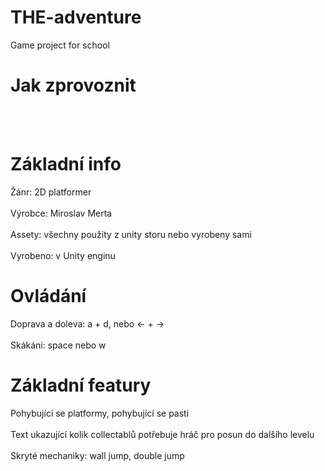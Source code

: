 # THE-adventure
Game project for school
# Jak zprovoznit

<br></br>
# Základní info
Žánr: 2D platformer
<br></br>
Výrobce: Miroslav Merta
<br></br>
Assety: všechny použity z unity storu nebo vyrobeny sami
<br></br>
Vyrobeno: v Unity enginu
# Ovládání
Doprava a doleva: a + d, nebo <- + ->
<br></br>
Skákání: space nebo w
# Základní featury
Pohybující se platformy, pohybující se pasti
<br></br>
Text ukazující kolik collectablů potřebuje hráč pro posun do dalšího levelu
<br></br>
Skryté mechaniky: wall jump, double jump


